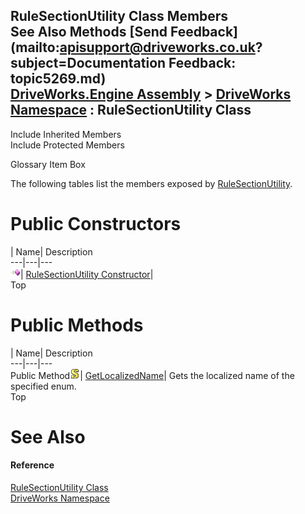 RuleSectionUtility Class Members   
See Also Methods [Send Feedback](mailto:apisupport@driveworks.co.uk?subject=Documentation Feedback: topic5269.md)  
[DriveWorks.Engine Assembly](topic2156.md) > [DriveWorks Namespace](topic2159.md) : RuleSectionUtility Class  
---  
  
Include Inherited Members    
Include Protected Members  


Glossary Item Box

The following tables list the members exposed by [RuleSectionUtility](topic5269.md).

# Public Constructors

| Name| Description  
---|---|---  
![Public Constructor](dotnetimages/publicConstructor.gif)| [RuleSectionUtility Constructor](topic5275.md)|   
Top

# Public Methods

| Name| Description  
---|---|---  
Public Method![static \(Shared in Visual Basic\)](dotnetimages/static.gif)| [GetLocalizedName](topic5276.md)| Gets the localized name of the specified enum.   
Top

# See Also

#### Reference

[RuleSectionUtility Class](topic5269.md)   
[DriveWorks Namespace](topic2159.md)


